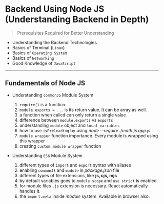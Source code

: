 # Backend Using Node JS (Understanding Backend in Depth)

> Prerequisites Required for Better Understanding

- Understanding the Backend Technologies
- Basics of Terminal (`Linux`)
- Basics of `Operating System`
- Basics of `Networking`
- Good Knowledge of `JavaScript`

---

## Fundamentals of Node JS

- Understanding `commonJS` Module System

  1. `require()` is a function
  2. `module.exports = ...` is its return value. It can be array as well.
  3. a function when called can only return a single value
  4. difference between `module.exports` vs `exports`
  5. understanding `module` object and `local variables`
  6. how to use `isPreloading` by using _node --require ./math.js app.js_
  7. `module wrapper` function importance. Every module is wrapped using this wrapper
  8. creating `custom module wrapper` function

- Understanding `ES6` Module System
  1. different types of `import` and `export` syntax with aliases
  2. enabling `commonJS` and `module` in _package.json_ file
  3. different types of file extensions, like **js, cjs, mjs**
  4. by default variables goes to `module scope` and `use strict` is enabled
  5. for module files `.js` extension is necessary. React automatically handles it.
  6. the `import.meta` inside _module_ system. Available in browser also.
